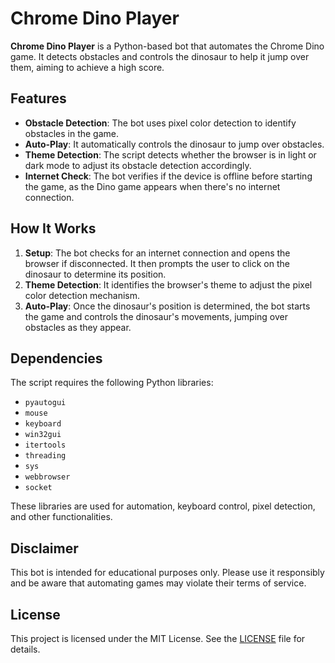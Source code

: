 # Chrome Dino Player

**Chrome Dino Player** is a Python-based bot that automates the Chrome Dino game. It detects obstacles and controls the dinosaur to help it jump over them, aiming to achieve a high score.

## Features

- **Obstacle Detection**: The bot uses pixel color detection to identify obstacles in the game.
- **Auto-Play**: It automatically controls the dinosaur to jump over obstacles.
- **Theme Detection**: The script detects whether the browser is in light or dark mode to adjust its obstacle detection accordingly.
- **Internet Check**: The bot verifies if the device is offline before starting the game, as the Dino game appears when there's no internet connection.

## How It Works

1. **Setup**: The bot checks for an internet connection and opens the browser if disconnected. It then prompts the user to click on the dinosaur to determine its position.
2. **Theme Detection**: It identifies the browser's theme to adjust the pixel color detection mechanism.
3. **Auto-Play**: Once the dinosaur's position is determined, the bot starts the game and controls the dinosaur's movements, jumping over obstacles as they appear.

## Dependencies

The script requires the following Python libraries:
- `pyautogui`
- `mouse`
- `keyboard`
- `win32gui`
- `itertools`
- `threading`
- `sys`
- `webbrowser`
- `socket`

These libraries are used for automation, keyboard control, pixel detection, and other functionalities.

## Disclaimer

This bot is intended for educational purposes only. Please use it responsibly and be aware that automating games may violate their terms of service.

## License

This project is licensed under the MIT License. See the [LICENSE](LICENSE) file for details.
